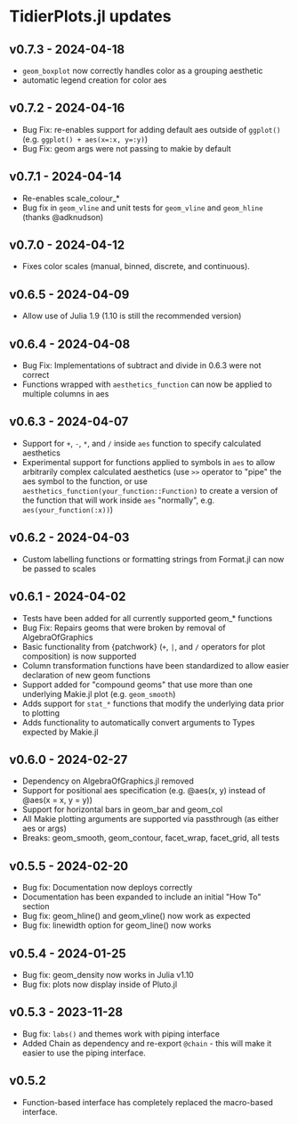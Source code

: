 # TidierPlots.jl updates

## v0.7.3 - 2024-04-18

- `geom_boxplot` now correctly handles color as a grouping aesthetic
- automatic legend creation for color aes

## v0.7.2 - 2024-04-16

- Bug Fix: re-enables support for adding default aes outside of `ggplot()` (e.g. `ggplot() + aes(x=:x, y=:y)`)
- Bug Fix: geom args were not passing to makie by default

## v0.7.1 - 2024-04-14

- Re-enables scale_colour_*
- Bug fix in `geom_vline` and unit tests for `geom_vline` and `geom_hline` (thanks @adknudson) 

## v0.7.0 - 2024-04-12

- Fixes color scales (manual, binned, discrete, and continuous). 

## v0.6.5 - 2024-04-09

- Allow use of Julia 1.9 (1.10 is still the recommended version)

## v0.6.4 - 2024-04-08

- Bug Fix: Implementations of subtract and divide in 0.6.3 were not correct
- Functions wrapped with `aesthetics_function` can now be applied to multiple columns in aes

## v0.6.3 - 2024-04-07

- Support for `+`, `-`, `*`, and `/` inside `aes` function to specify calculated aesthetics
- Experimental support for functions applied to symbols in `aes` to allow arbitrarily complex calculated aesthetics (use `>>` operator to "pipe" the aes symbol to the function, or use `aesthetics_function(your_function::Function)` to create a version of the function that will work inside `aes` "normally", e.g. `aes(your_function(:x))`)

## v0.6.2 - 2024-04-03

- Custom labelling functions or formatting strings from Format.jl can now be passed to scales

## v0.6.1 - 2024-04-02

- Tests have been added for all currently supported geom_* functions
- Bug Fix: Repairs geoms that were broken by removal of AlgebraOfGraphics
- Basic functionality from {patchwork} (`+`, `|`, and `/` operators for plot composition) is now supported
- Column transformation functions have been standardized to allow easier declaration of new geom functions
- Support added for "compound geoms" that use more than one underlying Makie.jl plot (e.g. `geom_smooth`)
- Adds support for `stat_*` functions that modify the underlying data prior to plotting
- Adds functionality to automatically convert arguments to Types expected by Makie.jl

## v0.6.0 - 2024-02-27

- Dependency on AlgebraOfGraphics.jl removed
- Support for positional aes specification (e.g. @aes(x, y) instead of @aes(x = x, y = y))
- Support for horizontal bars in geom_bar and geom_col
- All Makie plotting arguments are supported via passthrough (as either aes or args)
- Breaks: geom_smooth, geom_contour, facet_wrap, facet_grid, all tests

## v0.5.5 - 2024-02-20

- Bug fix: Documentation now deploys correctly
- Documentation has been expanded to include an initial "How To" section
- Bug fix: geom_hline() and geom_vline() now work as expected
- Bug fix: linewidth option for geom_line() now works

## v0.5.4 - 2024-01-25

- Bug fix: geom_density now works in Julia v1.10
- Bug fix: plots now display inside of Pluto.jl

## v0.5.3 - 2023-11-28

- Bug fix: `labs()` and themes work with piping interface
- Added Chain as dependency and re-export `@chain` - this will make it easier to use the piping interface.

## v0.5.2

- Function-based interface has completely replaced the macro-based interface. 
